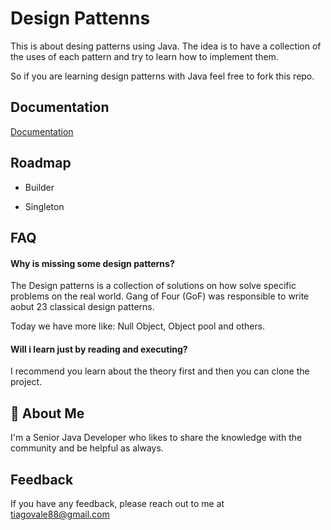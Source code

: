 
# Design Pattenns

This is about desing patterns using Java. The idea is to have a collection of the uses of each pattern and try to learn how to implement them.

So if you are learning design patterns with Java feel free to fork this repo.




## Documentation

[Documentation](https://refactoring.guru/design-patterns)


## Roadmap

- Builder

- Singleton


## FAQ

#### Why is missing some design patterns? 

The Design patterns is a collection of solutions on how solve specific problems on the real world. Gang of Four (GoF) was responsible to write aobut 23 classical design patterns.

Today we have more like: Null Object, Object pool and others. 

#### Will i learn just by reading and executing?

I recommend you learn about the theory first and then you can clone the project.

## 🚀 About Me
I'm a Senior Java Developer who likes to share the knowledge with the community and be helpful as always.


## Feedback

If you have any feedback, please reach out to me at tiagovale88@gmail.com

